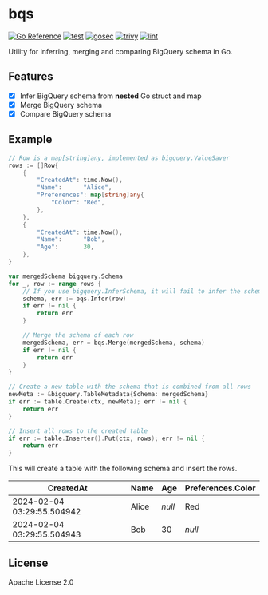 # bqs
[![Go Reference](https://pkg.go.dev/badge/github.com/m-mizutani/bqs.svg)](https://pkg.go.dev/github.com/m-mizutani/bqs) [![test](https://github.com/m-mizutani/bqs/actions/workflows/test.yml/badge.svg)](https://github.com/m-mizutani/bqs/actions/workflows/test.yml) [![gosec](https://github.com/m-mizutani/bqs/actions/workflows/gosec.yml/badge.svg)](https://github.com/m-mizutani/bqs/actions/workflows/gosec.yml) [![trivy](https://github.com/m-mizutani/bqs/actions/workflows/trivy.yml/badge.svg)](https://github.com/m-mizutani/bqs/actions/workflows/trivy.yml) [![lint](https://github.com/m-mizutani/bqs/actions/workflows/lint.yml/badge.svg)](https://github.com/m-mizutani/bqs/actions/workflows/lint.yml)

Utility for inferring, merging and comparing BigQuery schema in Go.

## Features

- [x] Infer BigQuery schema from **nested** Go struct and map
- [x] Merge BigQuery schema
- [x] Compare BigQuery schema

## Example

```go
// Row is a map[string]any, implemented as bigquery.ValueSaver
rows := []Row{
    {
        "CreatedAt": time.Now(),
        "Name":      "Alice",
        "Preferences": map[string]any{
            "Color": "Red",
        },
    },
    {
        "CreatedAt": time.Now(),
        "Name":      "Bob",
        "Age":       30,
    },
}

var mergedSchema bigquery.Schema
for _, row := range rows {
    // If you use bigquery.InferSchema, it will fail to infer the schema of nested struct.
    schema, err := bqs.Infer(row)
    if err != nil {
        return err
    }

    // Merge the schema of each row
    mergedSchema, err = bqs.Merge(mergedSchema, schema)
    if err != nil {
        return err
    }
}

// Create a new table with the schema that is combined from all rows
newMeta := &bigquery.TableMetadata{Schema: mergedSchema}
if err := table.Create(ctx, newMeta); err != nil {
    return err
}

// Insert all rows to the created table
if err := table.Inserter().Put(ctx, rows); err != nil {
    return err
}
```

This will create a table with the following schema and insert the rows.

| CreatedAt                  | Name  | Age | Preferences.Color |
|----------------------------|-------|-------|-------------------|
| 2024-02-04 03:29:55.504942 | Alice | *null*    | Red               |
| 2024-02-04 03:29:55.504943 | Bob   | 30  | *null*                 |

## License

Apache License 2.0


